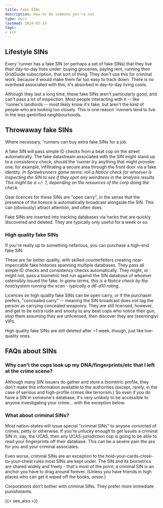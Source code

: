 ```yaml
---
title: Fake SINs
description: How to be someone you're not
type: docs
lastmod: 2024-03-19
tags:
- sin
---
```


## Lifestyle SINs

Every 'runner has a fake SIN (or perhaps a set of fake SINs) that they live their day-to-day lives under: buying groceries, paying rent, running their GridGuide subscription, that sort of thing. They don't use this for criminal work, because it would make them far too easy to track down. There is no overhead associated with this, it's absorbed in day-to-day living costs.

Although they last a long time, these fake SINs aren't particularly good, and can't pass a lot of inspection. Most people interacting with it -- like 'runner's landlords -- most likely know it's fake, but aren't the kind of people who are looking too closely. This is one reason 'runners tend to live in the less gentrified neighbourhoods.

## Throwaway fake SINs

Where necessary, 'runners can buy extra fake SINs for a job.

A fake SIN will pass simple ID checks from a beat cop on the street automatically. The fake datastream associated with the SIN might stand up to a consistency check, should the 'runner try anything that might provoke one; for example, infiltrating a secure area through the front door via a fake identity. <!-- TODO --> *In Sprawlrunners game terms: roll a Notice check for whoever is inspecting the SIN to see if they spot any weirdness in the analysis results. This might be a +/- 1, depending on the resources of the corp doing the check.*

Gear licences for these SINs are "open carry", in the sense that the presence of the licence is automatically broadcast alongside the SIN. This can (obviously) attract attention, and often does. 

Fake SINs are inserted into tracking databases via hacks that are quickly discovered and deleted. They are typically only useful for a week or so.

### High quality fake SINs

If you're really up to something nefarious, you can purchase a high-end fake SIN. 

These are far better quality, with skilled counterfeiters creating near-impeccable fake histories spanning multiple databases. They pass all simple ID checks and consistency checks automatically. They might, or might not, pass a biometric test run against the SIN database of whoever ostensibly issued the fake. *In game terms, this is a Notice check by the host/system running the scan - typically a d6-d10 rating.*

Licences on high quality fake SINs can be open carry, or if the purchaser prefers, "concealed carry" -- meaning the SIN broadcast does not tag the person as carrying concealed weaponry. They are still licensed, however, and get to be extra rude and snooty to any beat cops who notice their gun, stop them assuming they are unlicensed, then discover they are (seemingly) VIPs. 

High quality fake SINs are still deleted after ~1 week, though, just like low-quality ones.

## FAQs about SINs

### Why can't the cops look up my DNA/fingerprints/etc that I left at the crime scene?

Although many SIN issuers do gather and store a biometric profile, they don't make this information available to the authorities (except, rarely, in the case of serious and high-profile crimes like terrorism.) So even if you do have a SIN in someone's database, it's very unlikely to be accessible to anyone investigating your crime... with the exception below.

### What about criminal SINs?

Most nation-states will issue special "criminal SINs" to anyone convicted of crimes, petty or otherwise. If you're unlucky enough to get issues a criminal SIN in, say, the UCAS, then any UCAS-jurisdiction cop is going to be able to read your fingerprints off their database. This can be a severe pain the ass for you and your criminal associates.

Even worse, criminal SINs are an exception to the hold-your-cards-close-to-your-chest rules most SINs are kept under. The SIN and its biometrics are shared widely and freely - that's most of the point; a criminal SIN is an anchor you have to drag around forever. (Unless you have friends in high places who can get it wiped off the books, *omae*.)

Corporations don't bother with criminal SINs. They prefer more immediate punishments.

{{< see_also >}}
